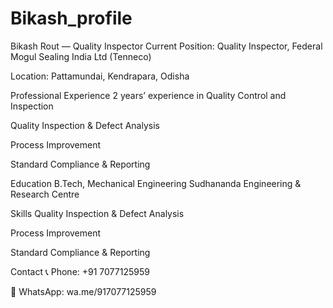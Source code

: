 # Bikash_profile
Bikash Rout — Quality Inspector
Current Position:
Quality Inspector, Federal Mogul Sealing India Ltd (Tenneco)

Location:
Pattamundai, Kendrapara, Odisha

Professional Experience
2 years’ experience in Quality Control and Inspection

Quality Inspection & Defect Analysis

Process Improvement

Standard Compliance & Reporting

Education
B.Tech, Mechanical Engineering
Sudhananda Engineering & Research Centre

Skills
Quality Inspection & Defect Analysis

Process Improvement

Standard Compliance & Reporting

Contact
📞 Phone: +91 7077125959

💬 WhatsApp: wa.me/917077125959

